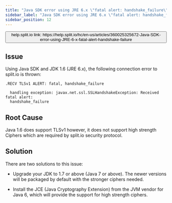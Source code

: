 ```yaml
---
title: "Java SDK error using JRE 6.x \"fatal alert: handshake_failure\""
sidebar_label: "Java SDK error using JRE 6.x \"fatal alert: handshake_failure\""
sidebar_position: 12
---
```


<p>
  <button style={{borderRadius:'8px', border:'1px', fontFamily:'Courier New', fontWeight:'800', textAlign:'left'}}> help.split.io link: https://help.split.io/hc/en-us/articles/360025325672-Java-SDK-error-using-JRE-6-x-fatal-alert-handshake-failure </button>
</p>


## Issue

Using Java SDK and JDK 1.6 (JRE 6.x), the following connection error to split.io is thrown:
```
.RECV TLSv1 ALERT: fatal, handshake_failure

  handling exception: javax.net.ssl.SSLHandshakeException: Received fatal alert:
  handshake_failure
```

## Root Cause

Java 1.6 does support TLSv1 however, it does not support high strength Ciphers which are required by split.io security protocol.

## Solution

There are two solutions to this issue:

* Upgrade your JDK to 1.7 or above (Java 7 or above). The newer versions will be packaged by default with the stronger ciphers needed.

* Install the JCE (Java Cryptography Extension) from the JVM vendor for Java 6, which will provide the support for high strength ciphers.